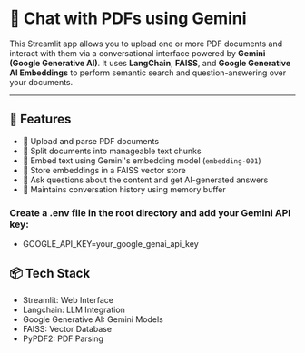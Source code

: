 # 🤖 Chat with PDFs using Gemini

This Streamlit app allows you to upload one or more PDF documents and interact with them via a conversational interface powered by **Gemini (Google Generative AI)**. It uses **LangChain**, **FAISS**, and **Google Generative AI Embeddings** to perform semantic search and question-answering over your documents.

---

## 🧠 Features

- 📄 Upload and parse PDF documents
- 🧩 Split documents into manageable text chunks
- 📌 Embed text using Gemini's embedding model (`embedding-001`)
- 🧠 Store embeddings in a FAISS vector store
- 💬 Ask questions about the content and get AI-generated answers
- 🔁 Maintains conversation history using memory buffer


### Create a .env file in the root directory and add your Gemini API key:
- GOOGLE_API_KEY=your_google_genai_api_key

## 📦 Tech Stack

- Streamlit: Web Interface
- Langchain: LLM Integration
- Google Generative AI: Gemini Models
- FAISS: Vector Database
- PyPDF2: PDF Parsing
